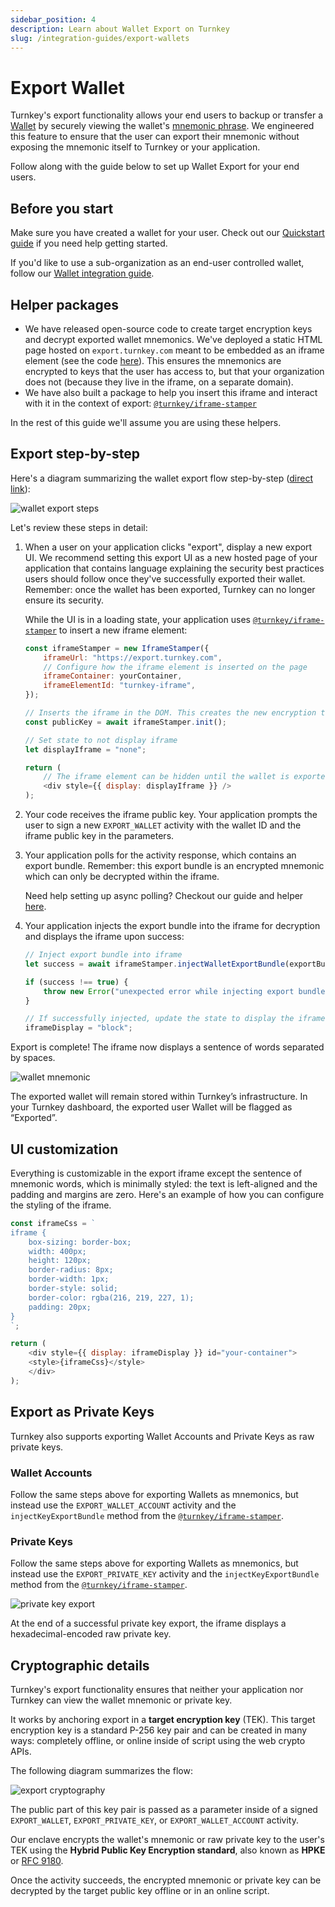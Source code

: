 ```yaml
---
sidebar_position: 4
description: Learn about Wallet Export on Turnkey
slug: /integration-guides/export-wallets
---
```

# Export Wallet

Turnkey's export functionality allows your end users to backup or transfer a [Wallet](../getting-started/Wallets.md) by securely viewing the wallet's [mnemonic phrase](https://learnmeabitcoin.com/technical/mnemonic). We engineered this feature to ensure that the user can export their mnemonic without exposing the mnemonic itself to Turnkey or your application.

Follow along with the guide below to set up Wallet Export for your end users.

## Before you start

Make sure you have created a wallet for your user. Check out our [Quickstart guide](../getting-started/Quickstart.md) if you need help getting started.  

 
If you'd like to use a sub-organization as an end-user controlled wallet, follow our [Wallet integration guide](./sub-organizations-as-wallets.md).


## Helper packages

* We have released open-source code to create target encryption keys and decrypt exported wallet mnemonics. We've deployed a static HTML page hosted on `export.turnkey.com` meant to be embedded as an iframe element (see the code [here](https://github.com/tkhq/frames)). This ensures the mnemonics are encrypted to keys that the user has access to, but that your organization does not (because they live in the iframe, on a separate domain).
* We have also built a package to help you insert this iframe and interact with it in the context of export: [`@turnkey/iframe-stamper`](https://www.npmjs.com/package/@turnkey/iframe-stamper)

In the rest of this guide we'll assume you are using these helpers.

## Export step-by-step

Here's a diagram summarizing the wallet export flow step-by-step ([direct link](/img/wallet_export_steps.png)):

<p style={{ textAlign: "center" }}>
    <img
        src="/img/wallet_export_steps.png"
        alt="wallet export steps"
        style={{ width: 600 }}
    />
</p>

Let's review these steps in detail:

1. When a user on your application clicks "export", display a new export UI. We recommend setting this export UI as a new hosted page of your application that contains language explaining the security best practices users should follow once they've successfully exported their wallet. Remember: once the wallet has been exported, Turnkey can no longer ensure its security.

    While the UI is in a loading state, your application uses [`@turnkey/iframe-stamper`](https://www.npmjs.com/package/@turnkey/iframe-stamper) to insert a new iframe element:
    ```js
    const iframeStamper = new IframeStamper({
        iframeUrl: "https://export.turnkey.com",
        // Configure how the iframe element is inserted on the page
        iframeContainer: yourContainer,
        iframeElementId: "turnkey-iframe",
    });

    // Inserts the iframe in the DOM. This creates the new encryption target key
    const publicKey = await iframeStamper.init();

    // Set state to not display iframe
    let displayIframe = "none";

    return (
        // The iframe element can be hidden until the wallet is exported
        <div style={{ display: displayIframe }} />
    );
    ```
2. Your code receives the iframe public key. Your application prompts the user to sign a new `EXPORT_WALLET` activity with the wallet ID and the iframe public key in the parameters.
3. Your application polls for the activity response, which contains an export bundle. Remember: this export bundle is an encrypted mnemonic which can only be decrypted within the iframe.

    Need help setting up async polling? Checkout our guide and helper [here](https://github.com/tkhq/sdk/tree/main/packages/http#withasyncpolling-helper).
4. Your application injects the export bundle into the iframe for decryption and displays the iframe upon success:
    ```js
    // Inject export bundle into iframe
    let success = await iframeStamper.injectWalletExportBundle(exportBundle);

    if (success !== true) {
        throw new Error("unexpected error while injecting export bundle");
    }

    // If successfully injected, update the state to display the iframe
    iframeDisplay = "block";
    ```

Export is complete! The iframe now displays a sentence of words separated by spaces.

<p style={{ textAlign: "center" }}>
    <img
        src="/img/wallet_export_mnemonic.png"
        alt="wallet mnemonic"
        style={{ width: 420 }}
    />
</p>

The exported wallet will remain stored within Turnkey’s infrastructure. In your Turnkey dashboard, the exported user Wallet will be flagged as “Exported”.  

## UI customization

Everything is customizable in the export iframe except the sentence of mnemonic words, which is minimally styled: the text is left-aligned and the padding and margins are zero. Here's an example of how you can configure the styling of the iframe.
```js
const iframeCss = `
iframe {
    box-sizing: border-box;
    width: 400px;
    height: 120px;
    border-radius: 8px;
    border-width: 1px;
    border-style: solid;
    border-color: rgba(216, 219, 227, 1);
    padding: 20px;
}
`;

return (
    <div style={{ display: iframeDisplay }} id="your-container">
    <style>{iframeCss}</style>
    </div>
);
```

## Export as Private Keys

Turnkey also supports exporting Wallet Accounts and Private Keys as raw private keys.

### Wallet Accounts
Follow the same steps above for exporting Wallets as mnemonics, but instead use the `EXPORT_WALLET_ACCOUNT` activity and the `injectKeyExportBundle` method from the [`@turnkey/iframe-stamper`](https://www.npmjs.com/package/@turnkey/iframe-stamper).

### Private Keys
Follow the same steps above for exporting Wallets as mnemonics, but instead use the `EXPORT_PRIVATE_KEY` activity and the `injectKeyExportBundle` method from the [`@turnkey/iframe-stamper`](https://www.npmjs.com/package/@turnkey/iframe-stamper).

<p style={{ textAlign: "center" }}>
    <img
        src="/img/private_key_export.png"
        alt="private key export"
        style={{ width: 420 }}
    />
</p>

At the end of a successful private key export, the iframe displays a hexadecimal-encoded raw private key.


## Cryptographic details

Turnkey's export functionality ensures that neither your application nor Turnkey can view the wallet mnemonic or private key.

It works by anchoring export in a **target encryption key** (TEK). This target encryption key is a standard P-256 key pair and can be created in many ways: completely offline, or online inside of script using the web crypto APIs.

 The following diagram summarizes the flow:

<p style={{ textAlign: "center" }}>
    <img
        src="/img/wallet_export_cryptography.png"
        alt="export cryptography"
        style={{ height: 280 }}
    />
</p>

The public part of this key pair is passed as a parameter inside of a signed `EXPORT_WALLET`,  `EXPORT_PRIVATE_KEY`, or `EXPORT_WALLET_ACCOUNT` activity.

Our enclave encrypts the wallet's mnemonic or raw private key to the user's TEK using the **Hybrid Public Key Encryption standard**, also known as **HPKE** or [RFC 9180](https://datatracker.ietf.org/doc/rfc9180/).

Once the activity succeeds, the encrypted mnemonic or private key can be decrypted by the target public key offline or in an online script.

